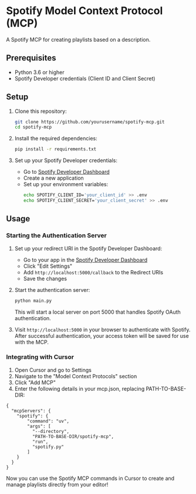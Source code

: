 # Spotify Model Context Protocol (MCP)

A Spotify MCP for creating playlists based on a description.

## Prerequisites

- Python 3.6 or higher
- Spotify Developer credentials (Client ID and Client Secret)

## Setup

1. Clone this repository:
   ```bash
   git clone https://github.com/yourusername/spotify-mcp.git
   cd spotify-mcp
   ```

2. Install the required dependencies:
   ```bash
   pip install -r requirements.txt
   ```

3. Set up your Spotify Developer credentials:
   - Go to [Spotify Developer Dashboard](https://developer.spotify.com/dashboard)
   - Create a new application
   - Set up your environment variables:
     ```bash
     echo SPOTIFY_CLIENT_ID='your_client_id' >> .env
     echo SPOTIFY_CLIENT_SECRET='your_client_secret' >> .env
     ```


## Usage

### Starting the Authentication Server

1. Set up your redirect URI in the Spotify Developer Dashboard:
   - Go to your app in the [Spotify Developer Dashboard](https://developer.spotify.com/dashboard)
   - Click "Edit Settings"
   - Add `http://localhost:5000/callback` to the Redirect URIs
   - Save the changes

2. Start the authentication server:
   ```bash
   python main.py
   ```
   This will start a local server on port 5000 that handles Spotify OAuth authentication.

3. Visit `http://localhost:5000` in your browser to authenticate with Spotify.
   After successful authentication, your access token will be saved for use with the MCP.

### Integrating with Cursor

1. Open Cursor and go to Settings
2. Navigate to the "Model Context Protocols" section
3. Click "Add MCP"
4. Enter the following details in your mcp.json, replacing PATH-TO-BASE-DIR:
```
{
  "mcpServers": {
    "spotify": {
        "command": "uv",
        "args": [
          "--directory",
          "PATH-TO-BASE-DIR/spotify-mcp",
          "run",
          "spotify.py"
        ]
    }
  }
}
```

Now you can use the Spotify MCP commands in Cursor to create and manage playlists directly from your editor!
